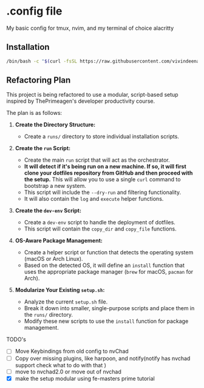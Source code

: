 # .config file

My basic config for tmux, nvim, and my terminal of choice alacritty

## Installation

```bash
/bin/bash -c "$(curl -fsSL https://raw.githubusercontent.com/vivindeena/config/refs/heads/main/run)"
```

## Refactoring Plan

This project is being refactored to use a modular, script-based setup inspired by ThePrimeagen's developer productivity course.

The plan is as follows:

1.  **Create the Directory Structure:**
    *   Create a `runs/` directory to store individual installation scripts.

2.  **Create the `run` Script:**
    *   Create the main `run` script that will act as the orchestrator.
    *   **It will detect if it's being run on a new machine. If so, it will first clone your dotfiles repository from GitHub and then proceed with the setup.** This will allow you to use a single `curl` command to bootstrap a new system.
    *   This script will include the `--dry-run` and filtering functionality.
    *   It will also contain the `log` and `execute` helper functions.

3.  **Create the `dev-env` Script:**
    *   Create a `dev-env` script to handle the deployment of dotfiles.
    *   This script will contain the `copy_dir` and `copy_file` functions.

4.  **OS-Aware Package Management:**
    *   Create a helper script or function that detects the operating system (macOS or Arch Linux).
    *   Based on the detected OS, it will define an `install` function that uses the appropriate package manager (`brew` for macOS, `pacman` for Arch).

5.  **Modularize Your Existing `setup.sh`:**
    *   Analyze the current `setup.sh` file.
    *   Break it down into smaller, single-purpose scripts and place them in the `runs/` directory.
    *   Modify these new scripts to use the `install` function for package management.

TODO's
- [ ] Move Keybindings from old config to nvChad
- [ ] Copy over missing plugins, like harpoon, and notify(notify has nvchad support check what to do with that )
- [ ] move to nvchad2.0 or move out of nvchad
- [x] make the setup modular using fe-masters prime tutorial
